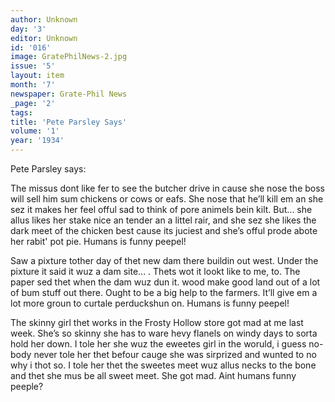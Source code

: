 ```yaml
---
author: Unknown
day: '3'
editor: Unknown
id: '016'
image: GratePhilNews-2.jpg
issue: '5'
layout: item
month: '7'
newspaper: Grate-Phil News
_page: '2'
tags:
title: 'Pete Parsley Says'
volume: '1'
year: '1934'
---
```

Pete Parsley
says:

The missus dont like fer to see the
butcher drive in cause she nose the boss
will sell him sum chickens or cows or
eafs. She nose that he’ll kill em an she
sez it makes her feel offul sad to think
of pore animels bein kilt. But... she
allus likes her stake nice an tender an
a littel rair, and she sez she likes the
dark meet of the chicken best cause its
juciest and she’s offul prode abote her
rabit' pot pie. Humans is funny peepel!

Saw a pixture tother day of thet new
dam there buildin out west. Under the
pixture it said it wuz a dam site... .
Thets wot it lookt like to me, to. The
paper sed thet when the dam wuz dun
it. wood make good land out of a lot
of bum stuff out there. Ought to be a
big help to the farmers. It’ll give em a
lot more groun to curtale perduckshun
on. Humans is funny peepel!

The skinny girl thet works in the
Frosty Hollow store got mad at me last
week. She’s so skinny she has to ware
hevy flanels on windy days to sorta
hold her down. I tole her she wuz the
eweetes girl in the woruld, i guess no-
body never tole her thet befour cauge
she was sirprized and wunted to no
why i thot so. I tole her thet the sweetes
meet wuz allus necks to the bone and
thet she mus be all sweet meet. She got
mad. Aint humans funny peeple?